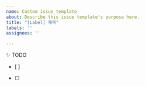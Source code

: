```yaml
---
name: Custom issue template
about: Describe this issue template's purpose here.
title: "[Label] 제목"
labels: ''
assignees: ''

---
```


<!-- 제목은 [라벨] 제목 의 형태로 작성해주세요 ex) [Setting] Next.js 환경 세팅 -->
 
✨ TODO
- [ ] 
- [ ]
